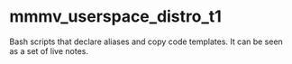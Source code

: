 # mmmv_userspace_distro_t1
Bash scripts that declare aliases and copy code templates. It can be seen as a set of live notes.
